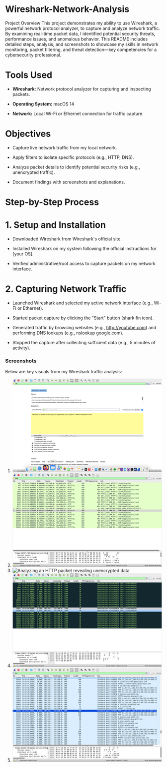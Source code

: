 # Wireshark-Network-Analysis
Project Overview
This project demonstrates my ability to use Wireshark, a powerful network protocol analyzer, to capture and analyze network traffic. By examining real-time packet data, I identified potential security threats, performance issues, and anomalous behavior. This README includes detailed steps, analysis, and screenshots to showcase my skills in network monitoring, packet filtering, and threat detection—key competencies for a cybersecurity professional.

# Tools Used
- **Wireshark:** Network protocol analyzer for capturing and inspecting packets.

- **Operating System:** macOS 14

- **Network:** Local Wi-Fi or Ethernet connection for traffic capture.
  
#  Objectives
- Capture live network traffic from my local network.

- Apply filters to isolate specific protocols (e.g., HTTP, DNS).

- Analyze packet details to identify potential security risks (e.g., unencrypted traffic).

- Document findings with screenshots and explanations.

# Step-by-Step Process
# 1. Setup and Installation
  - Downloaded Wireshark from Wireshark's official site.

  - Installed Wireshark on my system following the official instructions for [your OS].

  - Verified administrative/root access to capture packets on my network interface.

# 2. Capturing Network Traffic
  - Launched Wireshark and selected my active network interface (e.g., Wi-Fi or Ethernet).

  - Started packet capture by clicking the "Start" button (shark fin icon).

  - Generated traffic by browsing websites (e.g., http://youtube.com) and performing DNS lookups (e.g., nslookup google.com).

  - Stopped the capture after collecting sufficient data (e.g., 5 minutes of activity).

### Screenshots
Below are key visuals from my Wireshark traffic analysis:

1. ![Starting packet capture on my Wi-Fi interface](Screenshotss/WIFI_Capture.png)
2. ![Filtering HTTP traffic to analyze web requests](Screenshotss/HTTP_filter.png)
3. ![Analyzing an HTTP packet revealing unencrypted data](Screenshotss/http_packet_details_cleartext.png)
4. ![Statistical breakdown of captured traffic by protocol](Screenshotss/ICMP_filter.png)
5. ![Identifying a potentially malicious DNS query](Screenshotss/dns_filter.png)

